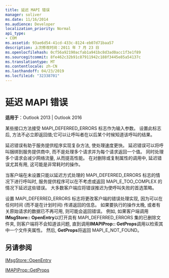 ```yaml
---
title: 延迟 MAPI 错误
manager: soliver
ms.date: 11/16/2014
ms.audience: Developer
localization_priority: Normal
api_type:
- COM
ms.assetid: 93ae6d54-41cd-433c-8124-eb07d71baa57
description: 上次修改时间：2011 年 7 月 23 日
ms.openlocfilehash: 0cf56a92190acfab1a941bc8d3ad0acc1f3e1f89
ms.sourcegitcommit: 8fe462c32b91c87911942c188f3445e85a54137c
ms.translationtype: MT
ms.contentlocale: zh-CN
ms.lasthandoff: 04/23/2019
ms.locfileid: "32338701"
---
```

# <a name="deferring-mapi-errors"></a>延迟 MAPI 错误

  
  
**适用于**：Outlook 2013 | Outlook 2016 
  
某些接口方法接受 MAPI_DEFERRED_ERRORS 标志作为输入参数。 设置此标志后, 方法不必立即返回值;它可以让呼叫者在以后某个时候知道该呼叫的结果。
  
延迟错误有助于服务提供程序实现复杂方法, 使处理速度更快。 延迟错误可以将呼叫捆绑到服务提供商中, 而不是处理多个请求并为每个请求返回一个值。 同时处理多个请求会减少网络流量, 从而提高性能。 在对删除或复制属性的调用中, 延迟错误尤其有用, 这可能是非常耗时的操作。 
  
当客户端在未设置只能以延迟方式处理的 MAPI_DEFERRED_ERRORS 标志的情况下进行呼叫时, 服务提供程序可以在不考虑或返回 MAPI_E_TOO_COMPLEX 的情况下延迟这些错误。 大多数客户端应将错误推迟为使呼叫失败的首选策略。 
  
设置 MAPI_DEFERRED_ERRORS 标志将更改客户端的错误处理实现, 因为可以在任何时间 (而不是在计划时间) 传递返回的信息。 如果要执行的操作太晚, 或者有关原始请求的数据已不再可用, 则可能会返回错误。 例如, 如果客户端调用**IMsgStore:: OpenEntry**以打开具有 MAPI_DEFERRED_ERRORS 集的已删除文件夹, 则客户端将不会知道该问题, 直到调用**IMAPIProp:: GetProps**调用以检索其中一个文件夹属性。 然后, **GetProps**将返回 MAPI_E_NOT_FOUND。 
  
## <a name="see-also"></a>另请参阅



[IMsgStore::OpenEntry](imsgstore-openentry.md)
  
[IMAPIProp::GetProps](imapiprop-getprops.md)

